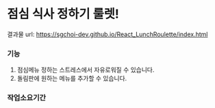 # 점심 식사 정하기 룰렛!

결과물 url: https://sgchoi-dev.github.io/React_LunchRoulette/index.html

### 기능

1. 점심메뉴 정하는 스트레스에서 자유로워질 수 있습니다.
2. 돌림판에 원하는 메뉴를 추가할 수 있습니다.

### 작업소요기간
